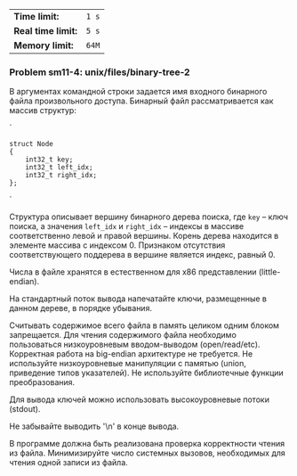 |                      |       |
|----------------------|-------|
| **Time limit:**      | `1 s` |
| **Real time limit:** | `5 s` |
| **Memory limit:**    | `64M` |


### Problem sm11-4: unix/files/binary-tree-2

В аргументах командной строки задается имя входного бинарного
файла произвольного доступа. Бинарный файл рассматривается как
массив структур:

`

    
    
    struct Node
    {
        int32_t key;
        int32_t left_idx;
        int32_t right_idx;
    };

`

Структура описывает вершину бинарного дерева поиска, где `key` –
ключ поиска, а значения `left_idx` и `right_idx` – индексы в
массиве соответственно левой и правой вершины. Корень дерева
находится в элементе массива с индексом 0. Признаком отсутствия
соответствующего поддерева в вершине является индекс, равный 0.

Числа в файле хранятся в естественном для x86 представлении
(little-endian).

На стандартный поток вывода напечатайте ключи, размещенные в
данном дереве, в порядке убывания.

Считывать содержимое всего файла в память целиком одним блоком
запрещается. Для чтения содержимого файла необходимо пользоваться
низкоуровневым вводом-выводом (open/read/etc). Корректная работа
на big-endian архитектуре не требуется. Не используйте
низкоуровневые манипуляции с памятью (union, приведение типов
указателей). Не используйте библиотечные функции преобразования.

Для вывода ключей можно использовать высокоуровневые потоки
(stdout).

Не забывайте выводить '\n' в конце вывода.

В программе должна быть реализована проверка корректности чтения
из файла. Минимизируйте число системных вызовов, необходимых для
чтения одной записи из файла.

